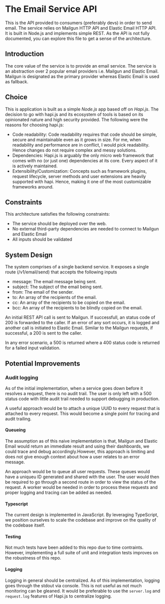 # The Email Service API

This is the API provided to consumers (preferably devs) in order to send email. The service relies on Mailgun HTTP API and Elastic Email HTTP API. It is built in Node.js and implements simple REST. As the API is not fully documented, you can explore this file to get a sense of the architecture.

## Introduction

The core value of the service is to provide an email service. The service is an abstraction over 2 popular email providers i.e. Mailgun and Elastic Email. Mailgun is designated as the primary provider whereas Elastic Email is used as fallback.

## Choice

This is application is built as a simple *Node.js* app based off on *Hapi.js*. The decision to go with hapi.js and its ecosystem of tools is based on its opinionated nature and high security provided. The following were the reasons for choosing hapi.js:

- Code readability: Code readability requires that code should be simple, secure and maintainable even as it grows in size. For me, when readability and performance are in conflict, I would pick readability. Hence changes do not require complex and messy solutions.
- Dependencies: Hapi.js is arguably the only micro web framework that comes with no (or just one) dependencies at its core. Every aspect of it is actively maintained.
- Extensibility/Customization: Concepts such as framework plugins, request lifecycle, server methods and user extensions are heavily supported with hapi. Hence, making it one of the most customizable frameworks around.

## Constraints

This architecture satisfies the following constraints:

- The service should be deployed over the web.
- No external third-party dependencies are needed to connect to Mailgun and Elastic Email
- All inputs should be validated

## System Design

The system comprises of a single backend service. It exposes a single route (/v1/email/send) that accepts the following inputs

- message: The email message being sent.
- subject: The subject of the email being sent.
- from: The email of the sender.
- to: An array of the recipients of the email.
- cc: An array of the recipients to be copied on the email.
- bcc: An array of the recipients to be blindly copied on the email.

An initial REST API call is sent to Mailgun. If successfull, an status code of 200 is forwarded to the caller. If an error of any sort occurs, it is logged and another call is initiated to Elastic Email. Similar to the Mailgun requests, if successful, a 200 is sent to the caller.

In any error scenario, a 500 is returned where a 400 status code is returned for a failed input validation.

## Potential Improvements

### Audit logging

As of the initial implementation, when a service goes down before it resolves a request, there is no audit trail. The user is only left with a 500 status code with little audit trail needed to support debugging in production.

A useful approach would be to attach a unique UUID to every request that is attached to every request. This would become a single point for tracing and audit trailing.

#### Queueing 

The assumption as of this naive implementation is that, Mailgun and Elastic Email would return an immediate result and using their dashboards, we could trace and debug accordingly.However, this approach is limiting and does not give enough context about how a user relates to an error message. 

An approach would be to queue all user requests. These queues would have a uniqueu ID generated and shared with the user. The user would then be required to go through a second route in order to view the status of the request. A worker would be needed in order to process these requests and proper logging and tracing can be added as needed.

#### Typescript

The current design is implemented in JavaScript. By leveraging TypeScript, we position ourselves to scale the codebase and improve on the quality of the codebase itself.

#### Testing

Not much tests have been added to this repo due to time contraints. However, implementing a full suite of unit and integration tests improves on the robustness of this repo.

#### Logging

Logging in general should be centralized. As of this implementation, logging goes through the stdout via console. This is not useful as not much monitoring can be gleaned. It would be preferable to use the `server.log` and `request.log` features of Hapi.js to centralize logging.
